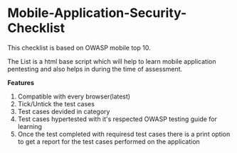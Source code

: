 # Mobile-Application-Security-Checklist
This checklist is based on OWASP mobile top 10.

The List is a html base script which will help to learn mobile application pentesting and also helps in during the time of assessment.

**Features**
1) Compatible with every browser(latest)
2) Tick/Untick the test cases
3) Test cases devided in category
4) Test cases hypertested with it's respected OWASP testing guide for learning
5) Once the test completed with requiresd test cases there is a print option to get a report for the test cases performed on the application



